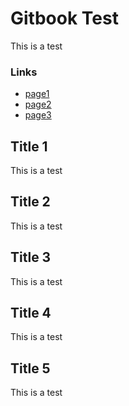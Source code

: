 # Gitbook Test

This is a test

### Links

* [page1](page1.md)
* [page2](page2.md)
* [page3](page3.md)

## Title 1

This is a test

## Title 2

This is a test

## Title 3

This is a test

## Title 4

This is a test

## Title 5

This is a test

